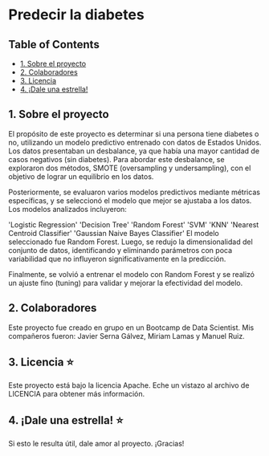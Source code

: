 # Predecir la diabetes

<a name="repository_4_readme"></a>
## Table of Contents
* [1. Sobre el proyecto](#A_r4)
* [2. Colaboradores](#B_r4) 
* [3. Licencia](#C_r4)
* [4. ¡Dale una estrella!](#D_r4)


<a name="A_r4"></a>
## 1. Sobre el proyecto 

El propósito de este proyecto es determinar si una persona tiene diabetes o no, utilizando un modelo predictivo entrenado con datos de Estados Unidos. Los datos presentaban un desbalance, ya que había una mayor cantidad de casos negativos (sin diabetes). Para abordar este desbalance, se exploraron dos métodos, SMOTE (oversampling y undersampling), con el objetivo de lograr un equilibrio en los datos.

Posteriormente, se evaluaron varios modelos predictivos mediante métricas específicas, y se seleccionó el modelo que mejor se ajustaba a los datos. Los modelos analizados incluyeron:

'Logistic Regression'
'Decision Tree'
'Random Forest'
'SVM'
'KNN'
'Nearest Centroid Classifier'
'Gaussian Naive Bayes Classifier'
El modelo seleccionado fue Random Forest. Luego, se redujo la dimensionalidad del conjunto de datos, identificando y eliminando parámetros con poca variabilidad que no influyeron significativamente en la predicción.

Finalmente, se volvió a entrenar el modelo con Random Forest y se realizó un ajuste fino (tuning) para validar y mejorar la efectividad del modelo.

<a name="B_r4"></a>
## 2. Colaboradores

Este proyecto fue creado en grupo en un Bootcamp de Data Scientist. Mis compañeros fueron: Javier Serna Gálvez, Miriam Lamas y Manuel Ruiz.

<a name="C_r4"></a>
## 3. Licencia ⭐

Este proyecto está bajo la licencia Apache. Eche un vistazo al archivo de LICENCIA para obtener más información.

<a nombre="D_r4"></a>
## 4. ¡Dale una estrella! ⭐

Si esto le resulta útil, dale amor al proyecto. ¡Gracias!
